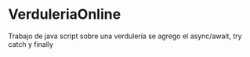 # VerduleriaOnline
Trabajo de java script sobre una verdulería
se agrego  el async/await, try catch y finally
